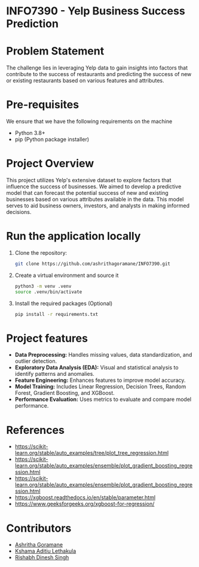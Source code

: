 # INFO7390 - Yelp Business Success Prediction

# Problem Statement
The challenge lies in leveraging Yelp data to gain insights into factors that contribute to the success of restaurants and predicting the success of new or existing restaurants based on various features and attributes.

# Pre-requisites
We ensure that we have the following requirements on the machine
- Python 3.8+
- pip (Python package installer)

# Project Overview
This project utilizes Yelp's extensive dataset to explore factors that influence the success of businesses. We aimed to develop a predictive model that can forecast the potential success of new and existing businesses based on various attributes available in the data. This model serves to aid business owners, investors, and analysts in making informed decisions.

# Run the application locally
1. Clone the repository: 
    ```bash    
    git clone https://github.com/ashrithagoramane/INFO7390.git 
    ```
1. Create a virtual environment and source it 
    ```bash
    python3 -m venv .venv
    source .venv/bin/activate
    ```
1. Install the required packages (Optional)
    ```bash
    pip install -r requirements.txt
    ```

# Project features
- **Data Preprocessing:** Handles missing values, data standardization, and outlier detection.
- **Exploratory Data Analysis (EDA):** Visual and statistical analysis to identify patterns and anomalies.
- **Feature Engineering:** Enhances features to improve model accuracy.
- **Model Training:** Includes Linear Regression, Decision Trees, Random Forest, Gradient Boosting, and XGBoost.
- **Performance Evaluation:** Uses metrics to evaluate and compare model performance.

# References
- https://scikit-learn.org/stable/auto_examples/tree/plot_tree_regression.html
- https://scikit-learn.org/stable/auto_examples/ensemble/plot_gradient_boosting_regression.html
- https://scikit-learn.org/stable/auto_examples/ensemble/plot_gradient_boosting_regression.html
- https://xgboost.readthedocs.io/en/stable/parameter.html
- https://www.geeksforgeeks.org/xgboost-for-regression/


# Contributors
- [Ashritha Goramane](https://github.com/ashrithagoramane)
- [Kshama Aditiu Lethakula](https://github.com/kshamaaditilethakula)
- [Rishabh Dinesh Singh](https://github.com/Rishabhsingh11)
